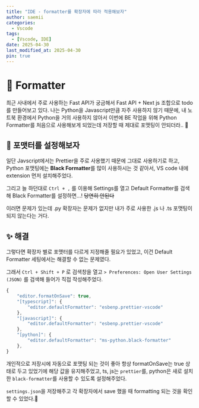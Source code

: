 ```yaml
---
title: "IDE - formatter를 확장자에 따라 적용해보자"
author: saemii
categories:
  - Vscode
tags:
  - [Vscode, IDE]
date: 2025-04-30
last_modified_at: 2025-04-30
pin: true
---
```


# 💌 Formatter
최근 사내에서 주로 사용하는 Fast API가 궁금해서 Fast API + Next js 조합으로 todo 를 만들어보고 있다. 나는 Python을 Javascript만큼 자주 사용하지 않기 때문에, 내 노트북 환경에서 Python을 거의 사용하지 않아서 이번에 BE 작업을 위해 Python Formatter를 처음으로 사용해보게 되었는데 저장할 때 제대로 포맷팅이 안되더라.. 🤔

## 👀 포맷터를 설정해보자
일단 Javscript에서는 Prettier을 주로 사용했기 때문에 그대로 사용하기로 하고, Python 포맷팅에는 **Black Formatter**를 많이 사용하시는 것 같아서, VS code 내에 extension 먼저 설치해주었다.

그리고 늘 하던대로 `Ctrl + ,` 를 이용해 Settings를 열고 Default Formatter를 검색해 Black Formatter를 설정하면...! ~~당연히 안된다~~

이러면 문제가 있는데 .py 확장자는 문제가 없지만 내가 주로 사용한 .js 나 .ts 포맷팅이 되지 않는다는 거다.

## ✨ 해결
그렇다면 확장자 별로 포맷터를 다르게 지정해줄 필요가 있었고, 이건 Default Formatter 세팅에서는 해결할 수 없는 문제였다.

그래서 `Ctrl + Shift + P` 로 검색창을 열고 `> Preferences: Open User Settings (JSON)` 를 검색해 들어가 직접 작성해주었다.

```javascript
{
    "editor.formatOnSave": true,
    "[typescript]": {
        "editor.defaultFormatter": "esbenp.prettier-vscode"
    },
    "[javascript]": {
        "editor.defaultFormatter": "esbenp.prettier-vscode"
    },
    "[python]": {
        "editor.defaultFormatter": "ms-python.black-formatter"
    },
}
```
개인적으로 저장시에 자동으로 포맷팅 되는 것이 좋아 항상 formatOnSave는 true 상태로 두고 있었기에 해당 값을 유지해주었고, ts, js는 `prettier`를, python은 새로 설치한 `black-formatter`를 사용할 수 있도록 설정해주었다.

`settings.json`을 저장해주고 각 확장자에서 save 했을 때 formatting 되는 것을 확인할 수 있었다.🤗